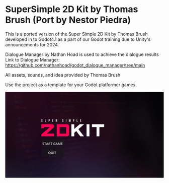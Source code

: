 # SuperSimple 2D Kit by Thomas Brush (Port by Nestor Piedra)
 This is a ported version of the Super Simple 2D Kit by Thomas Brush developed in to Godot4.1 as a part of our Godot training due to Unity's announcements for 2024.

 Dialogue Manager by Nathan Hoad is used to achieve the dialogue results
 Link to Dialogue Manager: https://github.com/nathanhoad/godot_dialogue_manager/tree/main

 All assets, sounds, and idea provided by Thomas Brush

 Use the project as a template for your Godot platformer games.

![](https://github.com/SteamyCupGames/SuperSimple-2D-Kit-by-Thomas-Brush--Port-by-Nestor-Piedra-/blob/main/ToGithub.gif)
